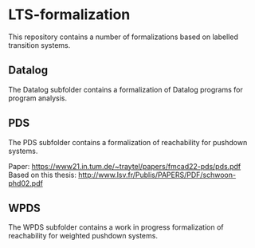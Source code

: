 # LTS-formalization
This repository contains a number of formalizations based on labelled transition systems.

## Datalog
The Datalog subfolder contains a formalization of Datalog programs for program analysis.


## PDS
The PDS subfolder contains a formalization of reachability for pushdown systems.

Paper: https://www21.in.tum.de/~traytel/papers/fmcad22-pds/pds.pdf
Based on this thesis: http://www.lsv.fr/Publis/PAPERS/PDF/schwoon-phd02.pdf

## WPDS
The WPDS subfolder contains a work in progress formalization of reachability for weighted pushdown systems.